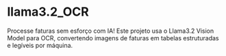 # llama3.2_OCR
Processe faturas sem esforço com IA! Este projeto usa o Llama3.2 Vision Model para OCR, convertendo imagens de faturas em tabelas estruturadas e legíveis por máquina.
